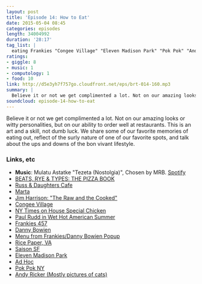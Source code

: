 ```yaml
---
layout: post
title: 'Episode 14: How to Eat'
date: 2015-05-04 08:45
categories: episodes
length: 34004992
duration: '28:17'
tag_list: |
  eating Frankies "Congee Village" "Eleven Madison Park" "Pok Pok" "Andy Ricker" "Danny Bowien"
ratings:
- giggle: 8
- music: 1
- computology: 1
- food: 10
link: http://d5e3yh7f757go.cloudfront.net/eps/brt-014-160.mp3
summary: |
  Believe it or not we get complimented a lot. Not on our amazing looks or witty personalities, but on our ability to order well at restaurants. This is an art and a skill, not dumb luck. We share some of our favorite memories of eating out, reflect of the surly nature of one of our favorite spots, and talk about the ups and downs of the bon vivant lifestyle.
soundcloud: episode-14-how-to-eat
---
```

Believe it or not we get complimented a lot. Not on our amazing looks or witty personalities, but on our ability to order well at restaurants. This is an art and a skill, not dumb luck. We share some of our favorite memories of eating out, reflect of the surly nature of one of our favorite spots, and talk about the ups and downs of the bon vivant lifestyle.

<!-- more -->

### Links, etc

* <strong>Music</strong>: Mulatu Astatke "Tezeta (Nostolgia)", Chosen by MRB. [Spotify](https://open.spotify.com/track/414J8tKHbtF16XOiHGBEso)
* [BEATS, RYE & TYPES: THE PIZZA BOOK](http://beatsryetypes.com/pizza)
* [Russ & Daughters Cafe](http://www.russanddaughterscafe.com/)
* [Marta](http://www.martamanhattan.com/)
* [Jim Harrison: "The Raw and the Cooked"](http://www.amazon.com/The-Raw-Cooked-Adventures-Gourmand/dp/080213937X)
* [Congee Village](http://www.congeevillagerestaurants.com/)
* [NY Times on House Special Chicken](http://www.nytimes.com/2009/10/07/dining/07chick.html)
* [Paul Rudd in Wet Hot American Summer](https://www.youtube.com/watch?v=ND7yJ7sMosk)
* [Frankies 457](http://www.frankiesspuntino.com/457/457.html)
* [Danny Bowien](https://twitter.com/dannybowien)
* [Menu from Frankies/Danny Bowien Popup](https://instagram.com/p/Wx5f8qJLOV/)
* [Rice Paper, VA](http://ricepaper-tasteofvietnam.com/)
* [Saison SF](http://saisonsf.com/)
* [Eleven Madison Park](http://elevenmadisonpark.com/)
* [Ad Hoc](http://www.thomaskeller.com/ad-hoc)
* [Pok Pok NY](http://www.pokpokny.com/home/)
* [Andy Ricker (Mostly pictures of cats)](https://twitter.com/pawkhrua)
